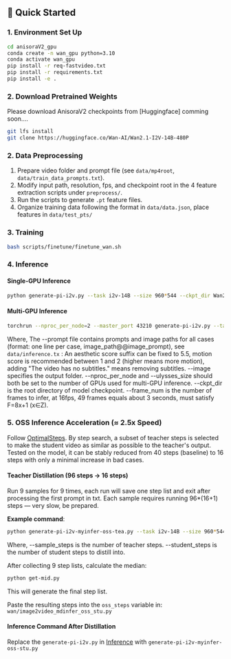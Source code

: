 ##  🚀 Quick Started

### 1. Environment Set Up

```bash
cd anisoraV2_gpu
conda create -n wan_gpu python=3.10
conda activate wan_gpu
pip install -r req-fastvideo.txt
pip install -r requirements.txt
pip install -e .
```

### 2. Download Pretrained Weights

Please download AnisoraV2 checkpoints from [Huggingface] comming soon....

```bash
git lfs install
git clone https://huggingface.co/Wan-AI/Wan2.1-I2V-14B-480P
```

### 2. Data Preprocessing

1. Prepare video folder and prompt file (see `data/mp4root`,` data/train_data_prompts.txt`).
2. Modify input path, resolution, fps, and checkpoint root in the 4 feature extraction scripts under `preprocess/`.
3. Run the scripts to generate `.pt` feature files.
4. Organize training data following the format in `data/data.json`, place features in `data/test_pts/`

### 3. Training

```bash
bash scripts/finetune/finetune_wan.sh
```

### 4. Inference

#### Single-GPU Inference 

```bash
python generate-pi-i2v.py --task i2v-14B --size 960*544 --ckpt_dir Wan2.1-I2V-14B-480P --image output_videos --prompt data/inference.txt --base_seed 4096 --frame_num 49
```

#### Multi-GPU Inference

```bash
torchrun --nproc_per_node=2 --master_port 43210 generate-pi-i2v.py --task i2v-14B --size 960*544 --ckpt_dir Wan2.1-I2V-14B-480P --image output_videos --prompt data/inference.txt --dit_fsdp --t5_fsdp --ulysses_size 2 --base_seed 4096 --frame_num 49
```

Where,
    The --prompt file contains prompts and image paths for all cases (format: one line per case, image_path@@image_prompt), see `data/inference.tx` :
        An aesthetic score suffix can be fixed to 5.5, motion score is recommended between 1 and 2 (higher means more motion), adding "The video has no subtitles." means removing subtitles.
    --image specifies the output folder.
    --nproc_per_node and --ulysses_size should both be set to the number of GPUs used for multi-GPU inference.
    --ckpt_dir is the root directory of model checkpoint.
    --frame_num is the number of frames to infer, at 16fps, 49 frames equals about 3 seconds, must satisfy F=8x+1 (x∈Z).

### 5. OSS Inference Acceleration (≈ 2.5x Speed)

Follow [OptimalSteps](https://github.com/bebebe666/OptimalSteps).
By step search, a subset of teacher steps is selected to make the student video as similar as possible to the teacher's output.  
Tested on the model, it can be stably reduced from 40 steps (baseline) to 16 steps with only a minimal increase in bad cases.

#### Teacher Distillation (96 steps -> 16 steps)

Run 9 samples for 9 times, each run will save one step list and exit after processing the first prompt in txt.
Each sample requires running 96*(16+1) steps — very slow, be prepared.

**Example command**:
```bash
python generate-pi-i2v-myinfer-oss-tea.py --task i2v-14B --size 960*544 --ckpt_dir Wan2.1-I2V-14B-480P --image output/oss_tea_res0 --prompt data/inference.txt --norm 2 --frame_type "4" --channel_type "all" --base_seed 42 --frame_num 49 --sample_steps 96 --student_steps 16
```

Where,
    --sample_steps is the number of teacher steps.
    --student_steps is the number of student steps to distill into.

After collecting 9 step lists, calculate the median:
```bash
python get-mid.py
```
This will generate the final step list.

Paste the resulting steps into the `oss_steps` variable in: `wan/image2video_mdinfer_oss_stu.py`

#### Inference Command After Distillation

Replace the `generate-pi-i2v.py` in [Inference](#Inference) with `generate-pi-i2v-myinfer-oss-stu.py`







    
